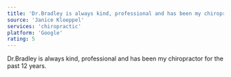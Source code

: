 ```yaml
---
title: 'Dr.Bradley is always kind, professional and has been my chiropractor'
source: 'Janice Kloeppel'
services: 'chiropractic'
platform: 'Google'
rating: 5
---
```


Dr.Bradley is always kind, professional and has been my chiropractor for the past 12 years.
    